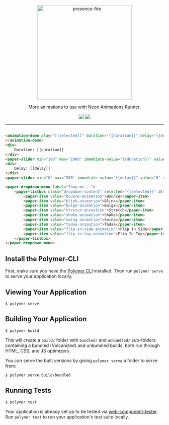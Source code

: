 # <more-animations>

<p align="center">
  <img alt="presence-fire" src="MoreAnimations400.png" width="300">
</p>

<p align="center">
More animations to use with <a target="_blank" href="https://github.com/PolymerElements/neon-animation#a-basic-animatable-element">Neon Animations Runner</a>.
</p>

<p align="center">
  <a href="https://beta.webcomponents.org/element/convoo/more-animations"><img src="https://img.shields.io/badge/webcomponents.org-published-blue.svg"></a>
  <a href="https://gitter.im/convoo/general"><img src="https://img.shields.io/badge/gitter-join%20chat-brightgreen.svg"></a>
</p>

---

<!--
```
<custom-element-demo>
  <template is="dom-bind">
    <link rel="import" href="../paper-item/paper-item.html">
    <link rel="import" href="../paper-listbox/paper-listbox.html">
    <link rel="import" href="../paper-slider/paper-slider.html">
    <link rel="import" href="animation-demo.html">
    <style>
        paper-slider {
            --paper-slider-knob-color: #ca3b50;
            --paper-slider-active-color: #e5435a;å
        }
    </style>
    <next-code-block></next-code-block>
  </template>
</custom-element-demo>
```
-->
```html

<animation-demo play="[[selected]]" duration="{{duration}}" delay="{{delay}}">
</animation-demo>
<div>
    Duration: [[duration]]
</div>
<paper-slider min="100" max="1000" immediate-value="{{duration}}" value="500" snaps step="50"></paper-slider>
<div>
    Delay: [[delay]]
</div>
<paper-slider min="0" max="500" immediate-value="{{delay}}" value="0" snaps step="50"></paper-slider>

<paper-dropdown-menu label="Show me...">
    <paper-listbox class="dropdown-content" selected="{{selected}}" attr-for-selected="value">
        <paper-item value="bounce-animation">Bounce</paper-item>
        <paper-item value="blink-animation">Blink</paper-item>
        <paper-item value="bulge-animation">Bulge</paper-item>
        <paper-item value="stretch-animation">Stretch</paper-item>
        <paper-item value="shake-animation">Shake</paper-item>
        <paper-item value="swing-animation">Swing</paper-item>
        <paper-item value="tadaa-animation">Tadaa</paper-item>
        <paper-item value="flip-in-side-animation">Flip In Side</paper-item>
        <paper-item value="flip-in-top-animation">Flip In Top</paper-item>
    </paper-listbox>
</paper-dropdown-menu>
```


## Install the Polymer-CLI

First, make sure you have the [Polymer CLI](https://www.npmjs.com/package/polymer-cli) installed. Then run `polymer serve` to serve your application locally.

## Viewing Your Application

```
$ polymer serve
```

## Building Your Application

```
$ polymer build
```

This will create a `build/` folder with `bundled/` and `unbundled/` sub-folders
containing a bundled (Vulcanized) and unbundled builds, both run through HTML,
CSS, and JS optimizers.

You can serve the built versions by giving `polymer serve` a folder to serve
from:

```
$ polymer serve build/bundled
```

## Running Tests

```
$ polymer test
```

Your application is already set up to be tested via [web-component-tester](https://github.com/Polymer/web-component-tester). Run `polymer test` to run your application's test suite locally.
